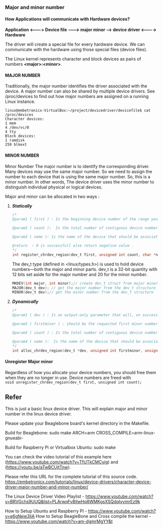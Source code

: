 
### Major and minor number 

#### How Applications will communicate with Hardware devices?

**Application <---> Device file ---> major minor --> device driver <----> Hardware**

The driver will create a special file for every hardware device. We can communicate with the hardware using those special files (device files).

The Linux kernel represents character and block devices as pairs of numbers **\<major>:\<minor>**.  

#### __MAJOR NUMBER__
Traditionally, the major number identifies the driver associated with the device. A major number can also be shared by multiple device drivers. See /proc/devices to find out how major numbers are assigned on a running Linux instance.
```
linux@embetronicx-VirtualBox:~/project/devicedriver/devicefile$ cat /proc/devices
Character devices:
1 mem
4 /dev/vc/0
4 tty
Block devices:
1 ramdisk
259 blkext
```
#### **MINOR NUMBER**
Minor Number
The major number is to identify the corresponding driver. Many devices may use the same major number. So we need to assign the number to each device that is using the same major number. So, this is a minor number. In other words, The device driver uses the minor number <minor> to distinguish individual physical or logical devices.  

Major and minor can be allocated in two ways :  
1. ___Statically___   
	```C
	/*
	@param1 ( first ) : Is the beginning device number of the range you would like to allocate.

	@param2 ( count ):  Is the total number of contiguous device numbers you are requesting. Note that, if the count is large, the range you request could spill over to the next major number; but everything will still work properly as long as the number range you request is available.

	@param3 ( name ): Is the name of the device that should be associated with this number range; it will appear in /proc/devices and sysfs.

	@return  : 0 is successfull else return negative value .
	*/
	int register_chrdev_region(dev_t first, unsigned int count, char *name);
	```
	The dev_t type (defined in <linux/types.h>) is used to hold device numbers—both the major and minor parts. dev_t is a 32-bit quantity with 12 bits set aside for the major number and 20 for the minor number.

	```C
	MKDEV(int major, int minor);// create dev_t struct from major minor
	MAJOR(dev_t dev); // get the major number from the dev_t structure
	MINOR(dev_t dev);// get the minor number from the dev_t structure
	```
2. ___Dynamically___
	```C
	/*
	@param1 ( dev ) : Is an output-only parameter that will, on successful completion, hold the first number in your allocated range.

	@param2 ( firstminor ) : should be the requested first minor number to use; it is usually 0.

	@param3 ( count ) : Is the total number of contiguous device numbers you are requesting.

	@param4 ( name ):  Is the name of the device that should be associated with this number range; it will appear in /proc/devices and sysfs.
	*/
	int alloc_chrdev_region(dev_t *dev, unsigned int firstminor, unsigned int count, char *name);
	```

#### Unregister Major minor 
Regardless of how you allocate your device numbers, you should free them when they are no longer in use. Device numbers are freed with  
`void unregister_chrdev_region(dev_t first, unsigned int count);`


## Refer
This is just a basic linux device driver. This will explain major and minor number in the linux device driver.

Please update your Beaglebone board's kernel directory in the Makefile.

Build for Beaglebone:
	sudo make ARCH=arm CROSS_COMPILE=arm-linux-gnueabi-

Build for Raspberry Pi or Virtualbox Ubuntu:
	sudo make

You can check the video tutorial of this example here (https://www.youtube.com/watch?v=TfUTkCMCyig) and (https://youtu.be/aTwBCUjtTnw).

Please refer this URL for the complete tutorial of this source code.
https://embetronicx.com/tutorials/linux/device-drivers/character-device-driver-major-number-and-minor-number/

The Linux Device Driver Video Playlist - https://www.youtube.com/watch?v=BRVGchs9UUQ&list=PLArwqFvBIlwHq8WMKgsXSQdqIvymrEz9k

How to Setup Ubuntu and Raspberry PI - https://www.youtube.com/watch?v=e6gNeje3ljA
How to Setup BeagleBone and Cross compile the kernel - https://www.youtube.com/watch?v=am-dgmrMgYY&t 
